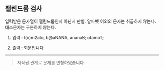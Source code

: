 ## 팰린드롬 검사

입력받은 문자열이 팰린드롬인지 아닌지 판별.
알파벳 이외의 문자는 취급하지 않는다.
대소문자는 구분하지 않는다.

1. 입력 : t(o)m2ato, b@aNANA, ananaB; otamoT;

2. 출력 : 회문입니다

---

> 저작권 관계로 문제를 변형하였습니다.
